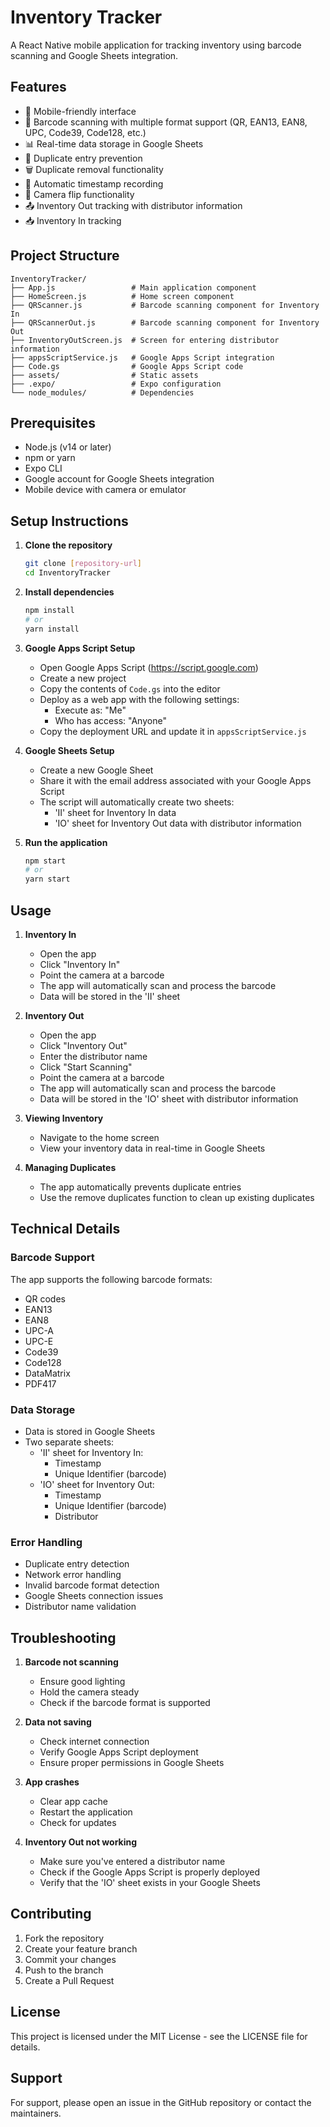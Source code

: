# Inventory Tracker

A React Native mobile application for tracking inventory using barcode scanning and Google Sheets integration.

## Features

- 📱 Mobile-friendly interface
- 📸 Barcode scanning with multiple format support (QR, EAN13, EAN8, UPC, Code39, Code128, etc.)
- 📊 Real-time data storage in Google Sheets
- 🔄 Duplicate entry prevention
- 🗑️ Duplicate removal functionality
- 🔄 Automatic timestamp recording
- 📱 Camera flip functionality
- 📤 Inventory Out tracking with distributor information
- 📥 Inventory In tracking

## Project Structure

```
InventoryTracker/
├── App.js                 # Main application component
├── HomeScreen.js          # Home screen component
├── QRScanner.js           # Barcode scanning component for Inventory In
├── QRScannerOut.js        # Barcode scanning component for Inventory Out
├── InventoryOutScreen.js  # Screen for entering distributor information
├── appsScriptService.js   # Google Apps Script integration
├── Code.gs                # Google Apps Script code
├── assets/                # Static assets
├── .expo/                 # Expo configuration
└── node_modules/          # Dependencies
```

## Prerequisites

- Node.js (v14 or later)
- npm or yarn
- Expo CLI
- Google account for Google Sheets integration
- Mobile device with camera or emulator

## Setup Instructions

1. **Clone the repository**
   ```bash
   git clone [repository-url]
   cd InventoryTracker
   ```

2. **Install dependencies**
   ```bash
   npm install
   # or
   yarn install
   ```

3. **Google Apps Script Setup**
   - Open Google Apps Script (https://script.google.com)
   - Create a new project
   - Copy the contents of `Code.gs` into the editor
   - Deploy as a web app with the following settings:
     - Execute as: "Me"
     - Who has access: "Anyone"
   - Copy the deployment URL and update it in `appsScriptService.js`

4. **Google Sheets Setup**
   - Create a new Google Sheet
   - Share it with the email address associated with your Google Apps Script
   - The script will automatically create two sheets:
     - 'II' sheet for Inventory In data
     - 'IO' sheet for Inventory Out data with distributor information

5. **Run the application**
   ```bash
   npm start
   # or
   yarn start
   ```

## Usage

1. **Inventory In**
   - Open the app
   - Click "Inventory In"
   - Point the camera at a barcode
   - The app will automatically scan and process the barcode
   - Data will be stored in the 'II' sheet

2. **Inventory Out**
   - Open the app
   - Click "Inventory Out"
   - Enter the distributor name
   - Click "Start Scanning"
   - Point the camera at a barcode
   - The app will automatically scan and process the barcode
   - Data will be stored in the 'IO' sheet with distributor information

3. **Viewing Inventory**
   - Navigate to the home screen
   - View your inventory data in real-time in Google Sheets

4. **Managing Duplicates**
   - The app automatically prevents duplicate entries
   - Use the remove duplicates function to clean up existing duplicates

## Technical Details

### Barcode Support
The app supports the following barcode formats:
- QR codes
- EAN13
- EAN8
- UPC-A
- UPC-E
- Code39
- Code128
- DataMatrix
- PDF417

### Data Storage
- Data is stored in Google Sheets
- Two separate sheets:
  - 'II' sheet for Inventory In:
    - Timestamp
    - Unique Identifier (barcode)
  - 'IO' sheet for Inventory Out:
    - Timestamp
    - Unique Identifier (barcode)
    - Distributor

### Error Handling
- Duplicate entry detection
- Network error handling
- Invalid barcode format detection
- Google Sheets connection issues
- Distributor name validation

## Troubleshooting

1. **Barcode not scanning**
   - Ensure good lighting
   - Hold the camera steady
   - Check if the barcode format is supported

2. **Data not saving**
   - Check internet connection
   - Verify Google Apps Script deployment
   - Ensure proper permissions in Google Sheets

3. **App crashes**
   - Clear app cache
   - Restart the application
   - Check for updates

4. **Inventory Out not working**
   - Make sure you've entered a distributor name
   - Check if the Google Apps Script is properly deployed
   - Verify that the 'IO' sheet exists in your Google Sheets

## Contributing

1. Fork the repository
2. Create your feature branch
3. Commit your changes
4. Push to the branch
5. Create a Pull Request

## License

This project is licensed under the MIT License - see the LICENSE file for details.

## Support

For support, please open an issue in the GitHub repository or contact the maintainers. 